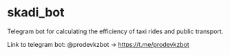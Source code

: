 # skadi_bot
Telegram bot for calculating the efficiency of taxi rides and public transport.

Link to telegram bot: @prodevkzbot -> https://t.me/prodevkzbot
